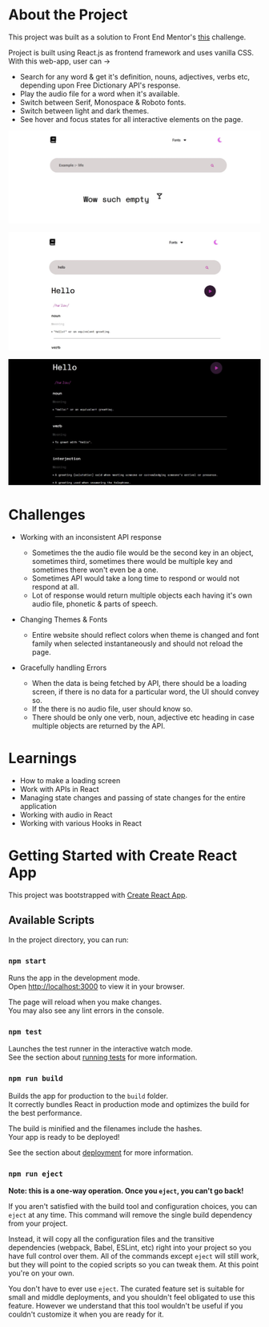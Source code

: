 # About the Project

This project was built as a solution to Front End Mentor's [this](https://www.frontendmentor.io/challenges/dictionary-web-app-h5wwnyuKFL) challenge.

Project is built using React.js as frontend framework and uses vanilla CSS. With this web-app, user can ->

-   Search for any word & get it's definition, nouns, adjectives, verbs etc, depending upon Free Dictionary API's response.
-   Play the audio file for a word when it's available.
-   Switch between Serif, Monospace & Roboto fonts.
-   Switch between light and dark themes.
-   See hover and focus states for all interactive elements on the page.

![Default State](<Dictionary-App Default-State.JPG>)

![Searched State](<Dictionary-App Searched-State.JPG>)

![Dark Theme](<Dictionary-App Dark-State.JPG>)


# Challenges

-   Working with an inconsistent API response

    -   Sometimes the the audio file would be the second key in an object, sometimes third, sometimes there would be multiple key and sometimes there won't even be a one.
    -   Sometimes API would take a long time to respond or would not respond at all.
    -   Lot of response would return multiple objects each having it's own audio file, phonetic & parts of speech.

-   Changing Themes & Fonts

    -   Entire website should reflect colors when theme is changed and font family when selected instantaneously and should not reload the page.

-   Gracefully handling Errors
    -   When the data is being fetched by API, there should be a loading screen, if there is no data for a particular word, the UI should convey so.
    -   If the there is no audio file, user should know so.
    -   There should be only one verb, noun, adjective etc heading in case multiple objects are returned by the API.

# Learnings

-   How to make a loading screen
-   Work with APIs in React
-   Managing state changes and passing of state changes for the entire application
-   Working with audio in React
-   Working with various Hooks in React

# Getting Started with Create React App

This project was bootstrapped with [Create React App](https://github.com/facebook/create-react-app).

## Available Scripts

In the project directory, you can run:

### `npm start`

Runs the app in the development mode.\
Open [http://localhost:3000](http://localhost:3000) to view it in your browser.

The page will reload when you make changes.\
You may also see any lint errors in the console.

### `npm test`

Launches the test runner in the interactive watch mode.\
See the section about [running tests](https://facebook.github.io/create-react-app/docs/running-tests) for more information.

### `npm run build`

Builds the app for production to the `build` folder.\
It correctly bundles React in production mode and optimizes the build for the best performance.

The build is minified and the filenames include the hashes.\
Your app is ready to be deployed!

See the section about [deployment](https://facebook.github.io/create-react-app/docs/deployment) for more information.

### `npm run eject`

**Note: this is a one-way operation. Once you `eject`, you can't go back!**

If you aren't satisfied with the build tool and configuration choices, you can `eject` at any time. This command will remove the single build dependency from your project.

Instead, it will copy all the configuration files and the transitive dependencies (webpack, Babel, ESLint, etc) right into your project so you have full control over them. All of the commands except `eject` will still work, but they will point to the copied scripts so you can tweak them. At this point you're on your own.

You don't have to ever use `eject`. The curated feature set is suitable for small and middle deployments, and you shouldn't feel obligated to use this feature. However we understand that this tool wouldn't be useful if you couldn't customize it when you are ready for it.
